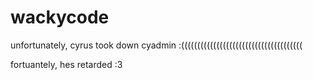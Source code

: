 # wackycode

unfortunately, cyrus took down cyadmin :((((((((((((((((((((((((((((((((((((((

fortuantely, hes retarded 
:3
